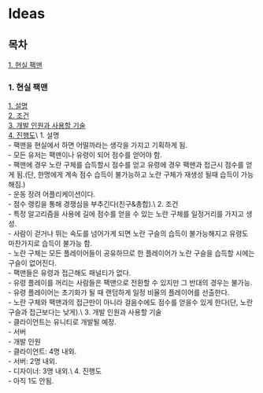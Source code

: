 # Ideas

## 목차

[1. 현실 팩맨](#pac_man)

### 1. 현실 팩맨<a id="pac_man"></a>
  [1. 설명](#pac_man-1)\
  [2. 조건](#pac_man-2)\
  [3. 개발 인원과 사용할 기술](#pac_man-3)\
  [4. 진행도](#pac_man-4)\\
    1. 설명<a id="pac_man-1"></a>\
      - 팩맨을 현실에서 하면 어떨까라는 생각을 가지고 기획하게 됨.\
      - 모든 유저는 팩맨이나 유령이 되어 점수를 얻어야 함.\
      - 팩맨에 경우 노란 구체를 습득할시 점수를 얻고 유령에 경우 팩맨과 접근시 점수를 얻게 됨.(단, 한명에게 계속 점수 습득이 불가능하고 노란 구체가 재생성 될때 습득이 가능해짐.)\
      - 운동 장려 어플리케이션이다.\
      - 점수 랭킹을 통해 경쟁심을 부추긴다(친구&총합).\\
    2. 조건<a id="pac_man-2"></a>\
      - 특정 알고리즘을 사용에 길에 점수를 얻을 수 있는 노란 구체를 일정거리를 가지고 생성.\
      - 사람이 걷거나 뛰는 속도를 넘어가게 되면 노란 구슬의 습득이 불가능해지고 유령도 마찬가지로 습득이 불가능 함.\
      - 노란 구체는 모든 플레이어들이 공유하므로 한 플레이어가 노란 구슬을 습득할 시에는 구슬이 없어진다.\
      - 팩맨들은 유령과 접근해도 패널티가 없다.\
      - 유령 플레이를 꺼리는 사람들은 팩맨으로 전환할 수 있지만 그 반대의 경우는 불가능.\
      - 유령 플레이어는 초기화가 될 때 랜덤하게 일정 비율의 플레이어를 선출한다.\
      - 노란 구체와 팩맨과의 접근만이 아니라 걸음수에도 점수를 얻을수 있게 한다(단, 노란 구슬과 접근보다는 낮게).\\
    3. 개발 인원과 사용할 기술<a id="pac_man-3"></a>\
      - 클라이언트는 유니티로 개발될 예정.\
      - 서버\
      - 개발 인원\
        - 클라이언트: 4명 내외.\
        - 서버: 2명 내외.\
        - 디자이너: 3명 내외.\\
    4. 진행도<a id="pac_man-4"></a>\
      - 아직 1도 안됨.
    
